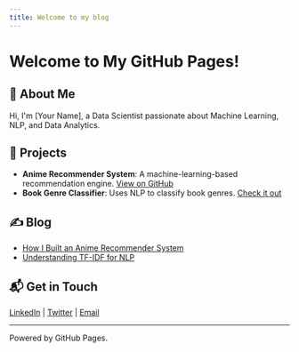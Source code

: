 ```yaml
---
title: Welcome to my blog
---
```

# Welcome to My GitHub Pages!

## 👋 About Me
Hi, I'm [Your Name], a Data Scientist passionate about Machine Learning, NLP, and Data Analytics. 

## 🚀 Projects
- **Anime Recommender System**: A machine-learning-based recommendation engine. [View on GitHub](#)
- **Book Genre Classifier**: Uses NLP to classify book genres. [Check it out](#)

## ✍ Blog
- [How I Built an Anime Recommender System](#)
- [Understanding TF-IDF for NLP](#)

## 📬 Get in Touch
[LinkedIn](#) | [Twitter](#) | [Email](mailto:youremail@example.com)

---
Powered by GitHub Pages.

